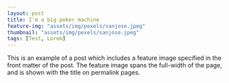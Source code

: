 ```yaml
---
layout: post
title: I'm a big poker machine
feature-img: "assets/img/pexels/sanjose.jpeg"
thumbnail: "assets/img/pexels/sanjose.jpeg"
tags: [Test, Lorem]
---
```

This is an example of a post which includes a feature image specified in the front matter of the post. The feature image spans the full-width of the page, and is shown with the title on permalink pages.

